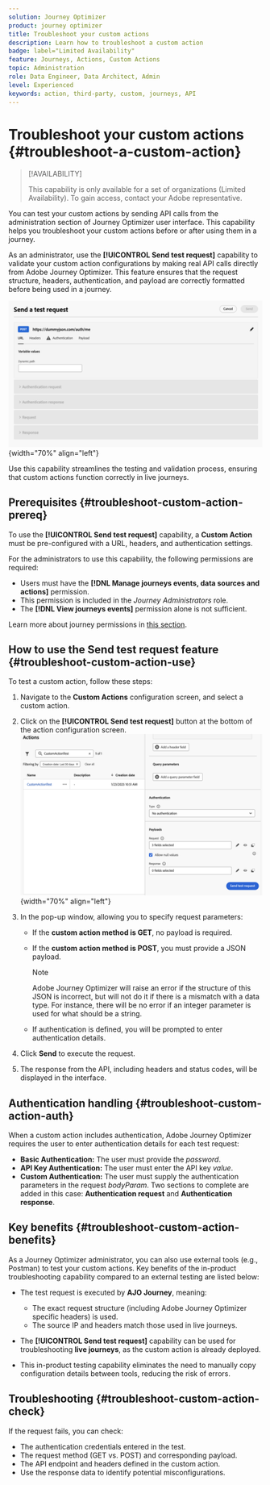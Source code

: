 ```yaml
---
solution: Journey Optimizer
product: journey optimizer
title: Troubleshoot your custom actions
description: Learn how to troubleshoot a custom action
badge: label="Limited Availability"
feature: Journeys, Actions, Custom Actions
topic: Administration
role: Data Engineer, Data Architect, Admin
level: Experienced
keywords: action, third-party, custom, journeys, API
---
```


# Troubleshoot your custom actions {#troubleshoot-a-custom-action}

>[!AVAILABILITY]
>
>This capability is only available for a set of organizations (Limited Availability). To gain access, contact your Adobe representative.
>

You can test your custom actions by sending API calls from the administration section of Journey Optimizer user interface. This capability helps you troubleshoot your custom actions before or after using them in a journey.

As an administrator, use the **[!UICONTROL Send test request]** capability to validate your custom action configurations by making real API calls directly from Adobe Journey Optimizer. This feature ensures that the request structure, headers, authentication, and payload are correctly formatted before being used in a journey.

![](assets/send-test-request.png){width="70%" align="left"}

Use this capability streamlines the testing and validation process, ensuring that custom actions function correctly in live journeys.

## Prerequisites {#troubleshoot-custom-action-prereq}

To use the **[!UICONTROL Send test request]** capability, a **Custom Action** must be pre-configured with a URL, headers, and authentication settings.

For the administrators to use this capability, the following permissions are required:

* Users must have the **[!DNL Manage journeys events, data sources and actions]** permission.
* This permission is included in the *Journey Administrators* role.
* The **[!DNL View journeys events]** permission alone is not sufficient.

Learn more about journey permissions in [this section](../administration/high-low-permissions.md#journey-capability).

## How to use the Send test request feature {#troubleshoot-custom-action-use}

To test a custom action, follow these steps: 

1. Navigate to the **Custom Actions** configuration screen, and select a custom action.
1. Click on the **[!UICONTROL Send test request]** button at the bottom of the action configuration screen. 
  ![Send test request button in the Action configuration panel](assets/test-request.png){width="70%" align="left"}
1. In the pop-up window, allowing you to specify request parameters:

   * If the **custom action method is GET**, no payload is required.
   * If the **custom action method is POST**, you must provide a JSON payload.

        >[!NOTE]
        >
        >Adobe Journey Optimizer will raise an error if the structure of this JSON is incorrect, but will not do it if there is a mismatch with a data type. For instance, there will be no error if an integer parameter is used for what should be a string.

   * If authentication is defined, you will be prompted to enter authentication details.

1. Click **Send** to execute the request.
1. The response from the API, including headers and status codes, will be displayed in the interface.

## Authentication handling {#troubleshoot-custom-action-auth}

When a custom action includes authentication, Adobe Journey Optimizer requires the user to enter authentication details for each test request:

* **Basic Authentication:** The user must provide the *password*.
* **API Key Authentication:** The user must enter the API key *value*.
* **Custom Authentication:** The user must supply the authentication parameters in the request *bodyParam*. Two sections to complete are added in this case: **Authentication request** and **Authentication response**.

## Key benefits {#troubleshoot-custom-action-benefits}

As a Journey Optimizer administrator, you can also use external tools (e.g., Postman) to test your custom actions. Key benefits of the in-product troubleshooting capability compared to an external testing are listed below: 

* The test request is executed by **AJO Journey**, meaning:

  * The exact request structure (including Adobe Journey Optimizer specific headers) is used.
  * The source IP and headers match those used in live journeys.

* The **[!UICONTROL Send test request]** capability can be used for troubleshooting **live journeys**, as the custom action is already deployed.

* This in-product testing capability eliminates the need to manually copy configuration details between tools, reducing the risk of errors.

## Troubleshooting {#troubleshoot-custom-action-check}

If the request fails, you can check:

* The authentication credentials entered in the test.
* The request method (GET vs. POST) and corresponding payload.
* The API endpoint and headers defined in the custom action.
* Use the response data to identify potential misconfigurations.

